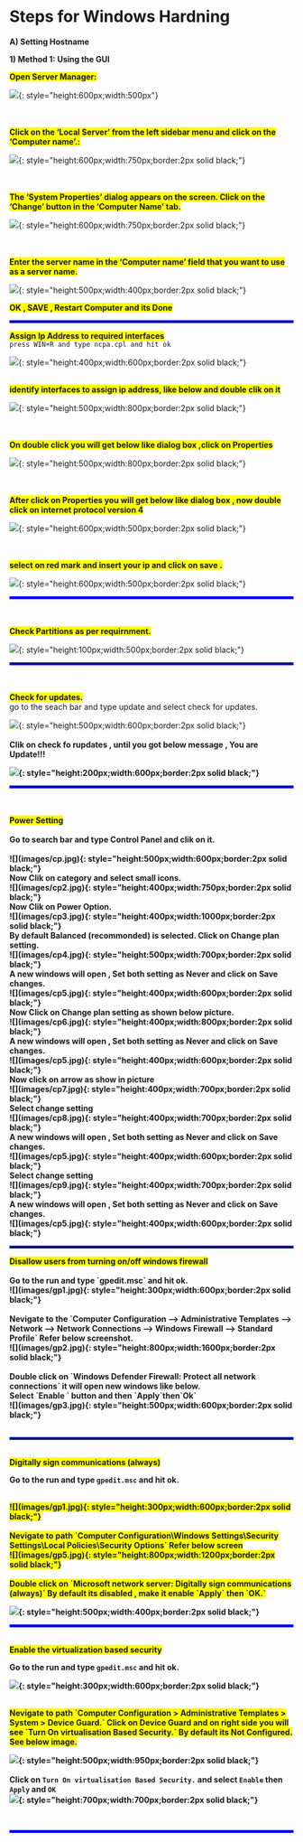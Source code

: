 # Steps for Windows Hardning

**A) Setting Hostname**

**1) Method 1: Using the GUI**

<span style="background-color: yellow;font-weight: bold;" >Open Server Manager:</span>

![](images/1.jpg){: style="height:600px;width:500px"}


<br><br>
<span style="background-color: yellow;font-weight: bold;" >Click on the ‘Local Server’ from the left sidebar menu and click on the ‘Computer name’.:</span>

![](images/2.jpg){: style="height:600px;width:750px;border:2px solid black;"}

<br><br>
<span style="background-color: yellow;font-weight: bold;" >The <b>‘System Properties’</b> dialog appears on the screen. Click on the <b>‘Change’</b> button in the ‘Computer Name’ tab.</span>

![](images/3.jpg){: style="height:600px;width:750px;border:2px solid black;"}

<br><br>
<span style="background-color: yellow;font-weight: bold;" >Enter the server name in the ‘Computer name’ field that you want to use as a server name.</span>

![](images/5.jpg){: style="height:500px;width:400px;border:2px solid black;"}


<span style="background-color: yellow;font-weight: bold;" >OK , SAVE , Restart Computer and its Done</span>
<hr style="border: 2px solid blue;">



<span style="background-color: yellow;font-weight: bold;" >Assign Ip Address to required interfaces </span></br>
`press WIN+R and type ncpa.cpl and hit ok`

![](images/ip1.jpg){: style="height:400px;width:600px;border:2px solid black;"}
<br><br>



<span style="background-color: yellow;font-weight: bold;" >identify interfaces to assign ip address, like below and double clik on it </span></br>

![](images/ip3.jpg){: style="height:500px;width:800px;border:2px solid black;"}

<br><br>
<span style="background-color: yellow;font-weight: bold;" >On double click you will  get below like dialog box ,click on Properties </span></br>

![](images/ip4.jpg){: style="height:500px;width:800px;border:2px solid black;"}


<br><br>
<span style="background-color: yellow;font-weight: bold;" > After click on Properties you will  get below like dialog box , now double click on internet protocol version 4</span></br>

![](images/ip5.jpg){: style="height:600px;width:500px;border:2px solid black;"}

<br><br>
<span style="background-color: yellow;font-weight: bold;" > select on red mark and insert your ip and click on save .</span></br>

![](images/ip6.jpg){: style="height:600px;width:500px;border:2px solid black;"}

<hr style="border: 2px solid blue;">

<br><br>
<span style="background-color: yellow;font-weight: bold;" > Check Partitions as per requirnment.</span></br>

![](images/partition.jpg){: style="height:100px;width:500px;border:2px solid black;"}

<hr style="border: 2px solid blue;">

<br><br>
<span style="background-color: yellow;font-weight: bold;" > Check for updates.</span></br>
go to the seach bar and type update and select check for updates.

![](images/a.jpg){: style="height:500px;width:600px;border:2px solid black;"}
<br><br>
<b>Clik on check fo rupdates , until you got below message , You are Update!!!<b><br>

![](images/b.jpg){: style="height:200px;width:600px;border:2px solid black;"}
<br>
<hr style="border: 2px solid blue;">
<br><br>
<span style="background-color: yellow;font-weight: bold;" > Power Setting</span></br>
<br>
Go to search bar and type Control Panel and clik on it.<br><br>
![](images/cp.jpg){: style="height:500px;width:600px;border:2px solid black;"}

<br>
Now Clik on category and select small icons.
<br>
![](images/cp2.jpg){: style="height:400px;width:750px;border:2px solid black;"}

<br>
Now Clik on Power Option.
<br>
![](images/cp3.jpg){: style="height:400px;width:1000px;border:2px solid black;"}

<br>
By default Balanced (recommonded) is selected. 
Click on Change plan setting.
<br>
![](images/cp4.jpg){: style="height:500px;width:700px;border:2px solid black;"}

<br>
A new windows will open , Set both setting as Never and click on Save changes.
<br>
![](images/cp5.jpg){: style="height:400px;width:600px;border:2px solid black;"}

<br>
Now Click on Change plan setting as shown below picture.<br>
![](images/cp6.jpg){: style="height:400px;width:800px;border:2px solid black;"}
<br>
A new windows will open , Set both setting as Never and click on Save changes.
<br>
![](images/cp5.jpg){: style="height:400px;width:600px;border:2px solid black;"}


<br>
Now click on arrow as show in picture 
<br>
![](images/cp7.jpg){: style="height:400px;width:700px;border:2px solid black;"}

<br>
Select change setting 
<br>
![](images/cp8.jpg){: style="height:400px;width:700px;border:2px solid black;"}


<br>
A new windows will open , Set both setting as Never and click on Save changes.
<br>
![](images/cp5.jpg){: style="height:400px;width:600px;border:2px solid black;"}


<br>
Select change setting 
<br>
![](images/cp9.jpg){: style="height:400px;width:700px;border:2px solid black;"}


<br>
A new windows will open , Set both setting as Never and click on Save changes.
<br>
![](images/cp5.jpg){: style="height:400px;width:600px;border:2px solid black;"}

<br>
<hr style="border: 2px solid blue;">
<span style="background-color: yellow;font-weight: bold;" > Disallow users from turning on/off windows firewall
</span></br><br>
Go to the run and type `gpedit.msc` and hit ok.<br>
![](images/gp1.jpg){: style="height:300px;width:600px;border:2px solid black;"}
<br><br>
 Nevigate to the `Computer Configuration --> Administrative Templates --> Network --> Network Connections --> Windows Firewall --> Standard Profile` 
 Refer below screenshot.
 <br>
 ![](images/gp2.jpg){: style="height:800px;width:1600px;border:2px solid black;"}<br>
 <br>
 Double click on `Windows Defender Firewall: Protect all network connections` it will open new windows like below.
 <br>Select `Enable ` button and then `Apply`then`Ok` <br>
![](images/gp3.jpg){: style="height:500px;width:600px;border:2px solid black;"}<br> 
<br>
<hr style="border: 2px solid blue;">
<br>
<span style="background-color: yellow;font-weight: bold;" > Digitally sign communications (always) <span>
<br>

Go to the run and type `gpedit.msc` and hit ok.

<br>
![](images/gp1.jpg){: style="height:300px;width:600px;border:2px solid black;"}<br>
<br>Nevigate to path `Computer Configuration\Windows Settings\Security Settings\Local Policies\Security Options`
Refer below screen
<br>
![](images/gp5.jpg){: style="height:800px;width:1200px;border:2px solid black;"}<br>
<br>
Double click on `Microsoft network server: Digitally sign communications (always)` By default its disabled , make it enable `Apply` then `OK.`<br>

![](images/gp6.jpg){: style="height:500px;width:400px;border:2px solid black;"}<br>
<hr style="border: 2px solid blue;">
<br>
<span style="background-color: yellow;font-weight: bold;" > Enable the virtualization based security  <span>
<br>

Go to the run and type `gpedit.msc` and hit ok.
<br>

![](images/gp1.jpg){: style="height:300px;width:600px;border:2px solid black;"}

<br>
Nevigate to path `Computer Configuration > Administrative Templates > System > Device Guard.`
Click on Device Guard and on right side you will see `Turn On virtualisation Based Security.`
By default its Not Configured. See below image.
<br>

![](images/vs1.jpg){: style="height:500px;width:950px;border:2px solid black;"}
<br>
<br>
Click on `Turn On virtualisation Based Security.` and  select `Enable` then `Apply` and `OK`
<br>
![](images/vs2.jpg){: style="height:700px;width:700px;border:2px solid black;"}

<br>
<hr style="border: 2px solid blue;">
<br>